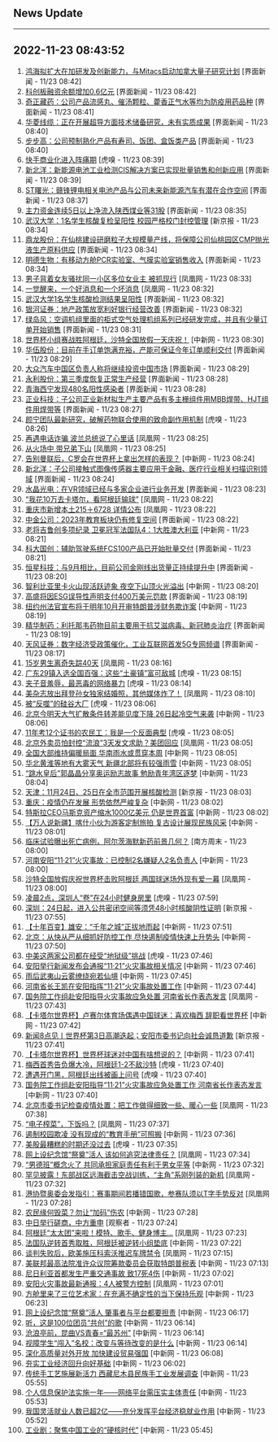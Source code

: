 ## News Update
---
2022-11-23 08:43:52
---
1. <a target="_blank" href="https://www.jiemian.com/article/8438321.html">鸿海拟扩大在加研发及创新能力，与Mitacs启动加拿大量子研究计划</a> [界面新闻 - 11/23 08:42]
2. <a target="_blank" href="https://www.jiemian.com/article/8438344.html">科创板融资余额增加0.6亿元</a> [界面新闻 - 11/23 08:42]
3. <a target="_blank" href="https://www.jiemian.com/article/8438343.html">奇正藏药：公司产品流感丸、催汤颗粒、藿香正气水等均为防疫用药品种</a> [界面新闻 - 11/23 08:41]
4. <a target="_blank" href="https://www.jiemian.com/article/8438339.html">华菱线缆：正在开展超导方面技术储备研究，未有实质成果</a> [界面新闻 - 11/23 08:40]
5. <a target="_blank" href="https://www.jiemian.com/article/8438315.html">步步高：公司预制熟化产品有寿司、饭团、盒饭类产品</a> [界面新闻 - 11/23 08:40]
6. <a target="_blank" href="https://www.huxiu.com/article/722052.html">快手商业化进入阵痛期</a> [虎嗅 - 11/23 08:39]
7. <a target="_blank" href="https://www.jiemian.com/article/8438337.html">新北洋：新能源电池工业检测CIS解决方案已实现批量销售和创新应用</a> [界面新闻 - 11/23 08:39]
8. <a target="_blank" href="https://www.jiemian.com/article/8438299.html">ST曙光：赣锋锂电相关电池产品与公司未来新能源汽车有潜在合作空间</a> [界面新闻 - 11/23 08:37]
9. <a target="_blank" href="https://www.jiemian.com/article/8438287.html">主力资金连续5日以上净流入陕西煤业等31股</a> [界面新闻 - 11/23 08:35]
10. <a target="_blank" href="https://www.bjnews.com.cn/detail-166916161614489.html">武汉大学：1名学生核酸复检呈阳性 校园严格校门封控管理</a> [新京报 - 11/23 08:34]
11. <a target="_blank" href="https://www.jiemian.com/article/8438268.html">鼎龙股份：在仙桃建设研磨粒子大规模量产线，将保障公司仙桃园区CMP抛光液生产原料供应</a> [界面新闻 - 11/23 08:34]
12. <a target="_blank" href="https://www.jiemian.com/article/8438286.html">明德生物：有移动方舱PCR实验室、气膜实验室销售收入</a> [界面新闻 - 11/23 08:34]
13. <a target="_blank" href="https://news.ifeng.com/c/8LAWNwrLwln">男子背着女友骚扰同一小区多位女业主 被抓现行</a> [凤凰网 - 11/23 08:33]
14. <a target="_blank" href="https://news.ifeng.com/c/8LAVfUkGW6Z">一觉醒来，一个好消息和一个坏消息</a> [凤凰网 - 11/23 08:32]
15. <a target="_blank" href="https://www.jiemian.com/article/8438245.html">武汉大学1名学生核酸检测结果呈阳性</a> [界面新闻 - 11/23 08:32]
16. <a target="_blank" href="https://www.jiemian.com/article/8438259.html">银河证券：地产政策放宽利好银行经营改善</a> [界面新闻 - 11/23 08:32]
17. <a target="_blank" href="https://www.jiemian.com/article/8438253.html">绿岛风：空调机组里面的柜式空气处理机组系列已经研发完成，并且有少量订单开始销售</a> [界面新闻 - 11/23 08:31]
18. <a target="_blank" href="http://www.chinanews.com//gj/2022/11-23/9900361.shtml">世界杯小组赛战胜阿根廷，沙特全国放假一天庆祝！</a> [中新网 - 11/23 08:30]
19. <a target="_blank" href="https://www.jiemian.com/article/8438243.html">华伍股份：目前在手订单饱满充裕，产能可保证今年订单顺利交付</a> [界面新闻 - 11/23 08:29]
20. <a target="_blank" href="https://www.jiemian.com/article/8438233.html">大众汽车中国区负责人称将继续投资中国市场</a> [界面新闻 - 11/23 08:29]
21. <a target="_blank" href="https://www.jiemian.com/article/8438225.html">永利股份：第三季度恢复正常生产经营</a> [界面新闻 - 11/23 08:28]
22. <a target="_blank" href="https://www.jiemian.com/article/8438220.html">青海西宁发现480名阳性感染者</a> [界面新闻 - 11/23 08:28]
23. <a target="_blank" href="https://www.jiemian.com/article/8438212.html">正业科技：子公司正业新材拟生产主要产品有多主栅组件用MBB焊带、HJT组件用焊带等</a> [界面新闻 - 11/23 08:27]
24. <a target="_blank" href="https://www.huxiu.com/article/722132.html">颜宁团队最新研究，破解药物联合使用的致命副作用机制</a> [虎嗅 - 11/23 08:26]
25. <a target="_blank" href="https://news.ifeng.com/c/8LAWNwrLwiY">再遇电话诈骗 波兰总统说了心里话</a> [凤凰网 - 11/23 08:25]
26. <a target="_blank" href="https://news.ifeng.com/c/8LAWcjYcuuc">从火场中 带兄弟下山</a> [凤凰网 - 11/23 08:25]
27. <a target="_blank" href="http://www.chinanews.com//ty/2022/11-23/9900358.shtml">告别曼联后，C罗会在世界杯上拿出怎样的表现？</a> [中新网 - 11/23 08:24]
28. <a target="_blank" href="https://www.jiemian.com/article/8438203.html">新北洋：子公司接触式图像传感器主要应用于金融、医疗行业相关扫描识别领域</a> [界面新闻 - 11/23 08:24]
29. <a target="_blank" href="https://www.jiemian.com/article/8438191.html">水晶光电：在VR领域已经与多家企业进行业务开发</a> [界面新闻 - 11/23 08:23]
30. <a target="_blank" href="https://sports.ifeng.com/c/8LAVfUkGW1T">“我花10万去卡塔尔，看阿根廷输球”</a> [凤凰网 - 11/23 08:22]
31. <a target="_blank" href="https://news.ifeng.com/c/8LAWcjYcutg">重庆市新增本土215＋6728 详情公布</a> [凤凰网 - 11/23 08:22]
32. <a target="_blank" href="https://www.jiemian.com/article/8438183.html">中金公司：2023年教育板块仍有修复空间</a> [界面新闻 - 11/23 08:22]
33. <a target="_blank" href="http://www.chinanews.com//ty/2022/11-23/9900353.shtml">老将吉鲁创多项纪录 卫冕冠军法国队4：1大胜澳大利亚</a> [中新网 - 11/23 08:21]
34. <a target="_blank" href="https://www.jiemian.com/article/8438177.html">科大国创：辅助驾驶系统FCS100产品已开始批量交付</a> [界面新闻 - 11/23 08:21]
35. <a target="_blank" href="https://www.jiemian.com/article/8438173.html">恒星科技：与9月相比，目前公司金刚线出货量正持续提升中</a> [界面新闻 - 11/23 08:20]
36. <a target="_blank" href="http://www.chinanews.com//tp/hd2011/2022/11-23/1050270.shtml">智利比亚里卡火山现活跃迹象 夜空下山顶火光溢出</a> [中新网 - 11/23 08:20]
37. <a target="_blank" href="https://www.jiemian.com/article/8438157.html">高盛将因ESG误导性声明支付400万美元罚款</a> [界面新闻 - 11/23 08:19]
38. <a target="_blank" href="http://www.chinanews.com//gj/2022/11-23/9900326.shtml">纽约州法官宣布将于明年10月开审特朗普涉财务欺诈案</a> [中新网 - 11/23 08:19]
39. <a target="_blank" href="https://www.jiemian.com/article/8438165.html">精华制药：利托那韦药物目前主要用于抗艾滋病毒、新冠肺炎治疗</a> [界面新闻 - 11/23 08:19]
40. <a target="_blank" href="https://www.jiemian.com/article/8438149.html">天风证券：数字经济受政策催化，工业互联网首发5G专网频谱</a> [界面新闻 - 11/23 08:17]
41. <a target="_blank" href="https://news.ifeng.com/c/8LAWcjYcur8">15岁男生离奇失踪40天</a> [凤凰网 - 11/23 08:16]
42. <a target="_blank" href="https://www.huxiu.com/article/721981.html">广东29镇入选全国百强：这些“土豪镇”富可敌城</a> [虎嗅 - 11/23 08:15]
43. <a target="_blank" href="https://www.huxiu.com/article/722018.html">夹子音羞辱，最恶毒的网络暴力</a> [虎嗅 - 11/23 08:14]
44. <a target="_blank" href="https://news.ifeng.com/c/8LAVfUkGVyK">美杂志放出拜登孙女独家结婚照，其他媒体炸了！</a> [凤凰网 - 11/23 08:10]
45. <a target="_blank" href="https://www.huxiu.com/article/722026.html">被“反噬”的硅谷大厂</a> [虎嗅 - 11/23 08:06]
46. <a target="_blank" href="http://www.chinanews.com//sh/2022/11-23/9900351.shtml">北京今明天大气扩散条件转差能见度下降 26日起冷空气来袭</a> [中新网 - 11/23 08:06]
47. <a target="_blank" href="https://www.huxiu.com/article/721911.html">11年考12个证书的农民工：我是一个反面典型</a> [虎嗅 - 11/23 08:05]
48. <a target="_blank" href="https://news.ifeng.com/c/8LARX7Q6kWO">北京外卖员怕封控“流浪”3天发文求助？美团回应</a> [凤凰网 - 11/23 08:05]
49. <a target="_blank" href="http://www.chinanews.com//sh/2022/11-23/9900350.shtml">全国大部维持偏暖局面 华南雨水或贯穿本周</a> [中新网 - 11/23 08:05]
50. <a target="_blank" href="http://www.chinanews.com//sh/2022/11-23/9900347.shtml">华北黄淮等地有大雾天气 新疆北部将有较强雨雪</a> [中新网 - 11/23 08:05]
51. <a target="_blank" href="http://www.chinanews.com//ty/shipin/cns/2022/11-23/news943951.shtml">“跳水皇后”郭晶晶分享奥运励志故事 勉励青年湾区逐梦</a> [中新网 - 11/23 08:04]
52. <a target="_blank" href="https://www.bjnews.com.cn/detail-166916163414491.html">天津：11月24日、25日在全市范围开展核酸检测</a> [新京报 - 11/23 08:03]
53. <a target="_blank" href="http://www.chinanews.com//sh/shipin/cns-d/2022/11-23/news943952.shtml">重庆：疫情仍在发展 形势依然严峻复杂</a> [中新网 - 11/23 08:02]
54. <a target="_blank" href="http://www.chinanews.com//gj/2022/11-23/9900348.shtml">特斯拉CEO马斯克资产缩水1000亿美元 仍是世界首富</a> [中新网 - 11/23 08:02]
55. <a target="_blank" href="http://www.chinanews.com//shipin/cns/2022/11-23/news943953.shtml">【万人说新疆】喀什小伙为游客定制旅拍 复古设计展现民族风采</a> [中新网 - 11/23 08:01]
56. <a target="_blank" href="http://www.infzm.com/contents/238863">临床试验曝出死亡病例，阿尔茨海默新药前景几何？</a> [南方周末 - 11/23 08:00]
57. <a target="_blank" href="http://www.chinanews.com//sh/shipin/cns-d/2022/11-23/news943950.shtml">河南安阳“11·21”火灾事故：已控制2名嫌疑人2名负责人</a> [中新网 - 11/23 08:00]
58. <a target="_blank" href="https://sports.ifeng.com/c/8LARX7Q6kU2">沙特全国放假庆祝世界杯击败阿根廷 两国球迷场外现有爱一幕</a> [凤凰网 - 11/23 08:00]
59. <a target="_blank" href="https://www.huxiu.com/article/722086.html">凌晨2点，深圳人“卷”在24小时健身房里</a> [虎嗅 - 11/23 07:59]
60. <a target="_blank" href="https://www.bjnews.com.cn/detail-166916117014485.html">深圳：24日起，进入公共密闭空间等须凭48小时核酸阴性证明</a> [新京报 - 11/23 07:55]
61. <a target="_blank" href="http://www.chinanews.com//gn/shipin/2022/11-23/news943949.shtml">【十年百变】雄安：“千年之城”正拔地而起</a> [中新网 - 11/23 07:51]
62. <a target="_blank" href="http://www.chinanews.com//gn/2022/11-23/9900339.shtml">北京：从快从严从细抓好防控工作 尽快遏制疫情快速上升势头</a> [中新网 - 11/23 07:50]
63. <a target="_blank" href="https://www.huxiu.com/article/722139.html">中美这两家公司都在经受“地狱级”挑战</a> [虎嗅 - 11/23 07:46]
64. <a target="_blank" href="http://www.chinanews.com//gn/2022/11-23/9900338.shtml">安阳举行新闻发布会通报“11·21”火灾事故相关情况</a> [中新网 - 11/23 07:46]
65. <a target="_blank" href="http://www.chinanews.com//tp/hd2011/2022/11-23/1050265.shtml">雨后武夷山云雾缭绕宛若仙境</a> [中新网 - 11/23 07:45]
66. <a target="_blank" href="http://www.chinanews.com//gn/2022/11-23/9900335.shtml">河南省长王凯在安阳指挥“11·21”火灾事故处置工作</a> [中新网 - 11/23 07:44]
67. <a target="_blank" href="https://news.ifeng.com/c/8LARX7Q6kQe">国务院工作组赴安阳指导火灾事故应急处置 河南省长作表态发言</a> [凤凰网 - 11/23 07:43]
68. <a target="_blank" href="http://www.chinanews.com//ty/shipin/cns-d/2022/11-23/news943947.shtml">【卡塔尔世界杯】卢赛尔体育场偶遇中国球迷：喜欢梅西 辞职看世界杯</a> [中新网 - 11/23 07:42]
69. <a target="_blank" href="https://www.bjnews.com.cn/detail-166915925914456.html">新闻8点见丨世界杯第3日高潮迭起；安阳市委书记向社会诚恳道歉</a> [新京报 - 11/23 07:41]
70. <a target="_blank" href="http://www.chinanews.com//ty/shipin/cns-d/2022/11-23/news943946.shtml">【卡塔尔世界杯】世界杯球迷对中国有啥想说的？</a> [中新网 - 11/23 07:41]
71. <a target="_blank" href="https://www.huxiu.com/article/722159.html">梅西首秀告负爆大冷，阿根廷1-2不敌沙特</a> [虎嗅 - 11/23 07:40]
72. <a target="_blank" href="https://www.huxiu.com/article/722159.html">遭遇开门黑，阿根廷出线被画上问号</a> [虎嗅 - 11/23 07:40]
73. <a target="_blank" href="http://www.chinanews.com//gn/2022/11-23/9900333.shtml">国务院工作组赴安阳指导“11·21”火灾事故应急处置工作 河南省长作表态发言</a> [中新网 - 11/23 07:40]
74. <a target="_blank" href="https://news.ifeng.com/c/8LARX7Q6kQJ">北京市委书记检查疫情处置：把工作做得细致一些、暖心一些</a> [凤凰网 - 11/23 07:38]
75. <a target="_blank" href="https://news.ifeng.com/c/8LARX7Q6kQ4">“电子榨菜”，下饭吗？</a> [凤凰网 - 11/23 07:37]
76. <a target="_blank" href="http://www.chinanews.com//gn/2022/11-23/9900329.shtml">遏制校园欺凌 没有现成的“教育手册”可照搬</a> [中新网 - 11/23 07:36]
77. <a target="_blank" href="https://www.huxiu.com/article/721787.html">美股最糟糕的时期还没过去</a> [虎嗅 - 11/23 07:35]
78. <a target="_blank" href="https://news.ifeng.com/c/8LAP2xPVLc3">网上设纪念馆“祭奠”活人 该如何追究法律责任？</a> [凤凰网 - 11/23 07:34]
79. <a target="_blank" href="http://www.chinanews.com//gn/2022/11-23/9900328.shtml">“男德班”概念火了 共同承担家庭责任有利于男女平等</a> [中新网 - 11/23 07:32]
80. <a target="_blank" href="https://news.ifeng.com/c/8LAPoUQ7Lm4">罕见披露！东部战区远海截击空战训练，“主角”系刚列装的新机</a> [凤凰网 - 11/23 07:32]
81. <a target="_blank" href="https://news.ifeng.com/c/8LAU2CfRD8g">港协暨奥委会发指引：赛事期间若播错国歌，参赛队须以T字手势反对</a> [凤凰网 - 11/23 07:28]
82. <a target="_blank" href="http://www.chinanews.com//gn/2022/11-23/9900327.shtml">农民缘何毁菜？勿让“加码”伤农</a> [中新网 - 11/23 07:28]
83. <a target="_blank" href="https://www.guancha.cn/internation/2022_11_23_668087.shtml">中日举行磋商，中方重申</a> [观察者 - 11/23 07:24]
84. <a target="_blank" href="https://news.ifeng.com/c/8LAPoUQ7Lj5">阿根廷“太太团”来啦！模特、歌手、健身博主…</a> [凤凰网 - 11/23 07:23]
85. <a target="_blank" href="http://www.chinanews.com//ty/2022/11-23/9900325.shtml">法国队逆转首秀取胜，阿根廷被逆转小组垫底</a> [中新网 - 11/23 07:22]
86. <a target="_blank" href="https://news.ifeng.com/c/8LARX7Q6kJp">谈判失败后，欧美施压科索沃推迟车牌禁令</a> [凤凰网 - 11/23 07:15]
87. <a target="_blank" href="http://www.chinanews.com//gj/2022/11-23/9900324.shtml">美联邦最高法院准许众议院筹款委员会获取特朗普税表</a> [中新网 - 11/23 07:13]
88. <a target="_blank" href="http://www.chinanews.com//gj/2022/11-23/9900323.shtml">尼日利亚首都发生严重交通事故 致17死4伤</a> [中新网 - 11/23 07:02]
89. <a target="_blank" href="https://news.ifeng.com/c/8LAU2CfRDET">安阳火灾事故最新通报：4人被警方控制</a> [凤凰网 - 11/23 07:01]
90. <a target="_blank" href="http://www.chinanews.com//sh/2022/11-23/9900322.shtml">方舱里来了三位艺术家：在充满不确定性的当下保持乐观</a> [中新网 - 11/23 06:23]
91. <a target="_blank" href="http://www.chinanews.com//sh/2022/11-23/9900321.shtml">网上设纪念馆“祭奠”活人 肇事者与平台都要担责</a> [中新网 - 11/23 06:17]
92. <a target="_blank" href="http://www.chinanews.com//gn/2022/11-23/9900320.shtml">听，这是100位团员“共创”的歌</a> [中新网 - 11/23 06:14]
93. <a target="_blank" href="http://www.chinanews.com//cul/2022/11-23/9900318.shtml">沧浪亭前，昆曲VS青春=“最苏州”</a> [中新网 - 11/23 06:14]
94. <a target="_blank" href="http://www.chinanews.com//sh/2022/11-23/9900319.shtml">视障学生“闯入”名校：改变与等待改变的是什么</a> [中新网 - 11/23 06:14]
95. <a target="_blank" href="http://www.chinanews.com//cj/2022/11-23/9900317.shtml">深化高质量对外开放 加快建设贸易强国</a> [中新网 - 11/23 06:08]
96. <a target="_blank" href="http://www.chinanews.com//cj/2022/11-23/9900316.shtml">夯实工业经济回升向好基础</a> [中新网 - 11/23 06:02]
97. <a target="_blank" href="http://www.chinanews.com//cj/2022/11-23/9900315.shtml">传统手工艺施展新活力 西藏尼木县民族手工业发展调查</a> [中新网 - 11/23 05:55]
98. <a target="_blank" href="http://www.chinanews.com//cj/2022/11-23/9900314.shtml">个人信息保护法实施一年——网络平台需压实主体责任</a> [中新网 - 11/23 05:53]
99. <a target="_blank" href="http://www.chinanews.com//cj/2022/11-23/9900313.shtml">我国灵活就业人数已超2亿——充分发挥平台经济稳就业作用</a> [中新网 - 11/23 05:52]
100. <a target="_blank" href="http://www.chinanews.com//cul/2022/11-23/9900312.shtml">工业剧：聚焦中国工业的“硬核时代”</a> [中新网 - 11/23 05:45]
